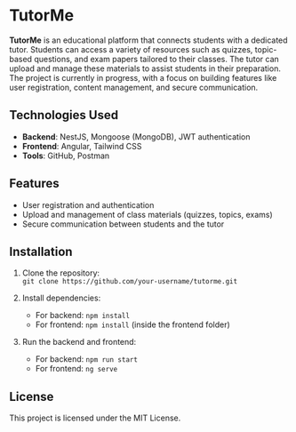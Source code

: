 # TutorMe

**TutorMe** is an educational platform that connects students with a dedicated tutor. Students can access a variety of resources such as quizzes, topic-based questions, and exam papers tailored to their classes. The tutor can upload and manage these materials to assist students in their preparation. The project is currently in progress, with a focus on building features like user registration, content management, and secure communication.

## Technologies Used

- **Backend**: NestJS, Mongoose (MongoDB), JWT authentication
- **Frontend**: Angular, Tailwind CSS
- **Tools**: GitHub, Postman

## Features

- User registration and authentication
- Upload and management of class materials (quizzes, topics, exams)
- Secure communication between students and the tutor

## Installation

1. Clone the repository:  
   `git clone https://github.com/your-username/tutorme.git`

2. Install dependencies:
   - For backend: `npm install`
   - For frontend: `npm install` (inside the frontend folder)

3. Run the backend and frontend:
   - For backend: `npm run start`
   - For frontend: `ng serve`

## License

This project is licensed under the MIT License.
